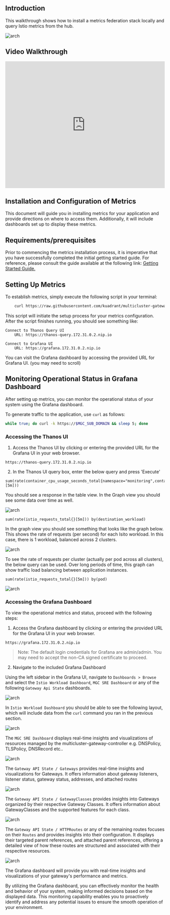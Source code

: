 ## Introduction

This walkthrough shows how to install a metrics federation stack locally and query Istio metrics from the hub.

![arch](../images/metrics/metrics-federation.png)

## Video Walkthrough
<iframe width="100%" height="400" src="https://www.youtube.com/embed/MCuamD859WI" title="YouTube video player" frameborder="0" allow="accelerometer; autoplay; clipboard-write; encrypted-media; gyroscope; picture-in-picture; web-share" allowfullscreen></iframe>

## Installation and Configuration of Metrics
This document will guide you in installing metrics for your application and provide directions on where to access them. Additionally, it will include dashboards set up to display these metrics. 

## Requirements/prerequisites

Prior to commencing the metrics installation process, it is imperative that you have successfully completed the initial getting started guide. For reference, please consult the guide available at the following link: [Getting Started Guide.](../how-to/multicluster-gateways-walkthrough.md)

## Setting Up Metrics

To establish metrics, simply execute the following script in your terminal:

```bash
    curl https://raw.githubusercontent.com/kuadrant/multicluster-gateway-controller/main/hack/quickstart-metrics.sh | bash
```

This script will initiate the setup process for your metrics configuration.
After the script finishes running, you should see something like:

```
Connect to Thanos Query UI
    URL: https://thanos-query.172.31.0.2.nip.io

Connect to Grafana UI
    URL: https://grafana.172.31.0.2.nip.io
```

You can visit the Grafana dashboard by accessing the provided URL for Grafana UI. (you may need to scroll)

## Monitoring Operational Status in Grafana Dashboard

After setting up metrics, you can monitor the operational status of your system using the Grafana dashboard.

To generate traffic to the application, use `curl` as follows:

```bash
while true; do curl -k https://$MGC_SUB_DOMAIN && sleep 5; done
```

### Accessing the Thanos UI

1. Access the Thanos UI by clicking or entering the provided URL for the Grafana UI in your web browser.

```
https://thanos-query.172.31.0.2.nip.io
```

2. In the Thanos UI query box, enter the below query and press 'Execute'

```
sum(rate(container_cpu_usage_seconds_total{namespace="monitoring",container="prometheus"}[5m]))
```

You should see a response in the table view.
In the Graph view you should see some data over time as well.

![arch](../images/metrics/metrics-federation-example-data.png)

```
sum(rate(istio_requests_total{}[5m])) by(destination_workload)
```

In the graph view you should see something that looks like the graph below.
This shows the rate of requests (per second) for each Isito workload.
In this case, there is 1 workload, balanced across 2 clusters.

![arch](../images/metrics/metrics-federation-traffic-data.png)

To see the rate of requests per cluster (actually per pod across all clusters), the below query can be used.
Over long periods of time, this graph can show traffic load balancing between application instances.

```
sum(rate(istio_requests_total{}[5m])) by(pod)
```

![arch](../images/metrics/metrics-federation-traffic-data-per-pod.png)

### Accessing the Grafana Dashboard
To view the operational metrics and status, proceed with the following steps:

1. Access the Grafana dashboard by clicking or entering the provided URL for the Grafana UI in your web browser.

```
https://grafana.172.31.0.2.nip.io
```
>Note: The default login credentials for Grafana are admin/admin. You may need to accept the non-CA signed certificate to proceed.

2. Navigate to the included Grafana Dashboard

Using the left sidebar in the Grafana UI, navigate to `Dashboards > Browse` and select the `Istio Workload Dashboard`, `MGC SRE Dashboard` or any of the following `Gateway Api State` dashboards.

![arch](../images/metrics/metrics-federation-grafana-dashboard-3.png)

In `Istio Workload Dashboard` you should be able to see the following layout, which will include data from the `curl` command you ran in the previous section.

![arch](../images/metrics/metrics-federation-grafana-dashboard-2.png)

The `MGC SRE Dashboard` displays real-time insights and visualizations of resources managed by the multicluster-gateway-controller e.g. DNSPolicy, TLSPolicy, DNSRecord etc..

![arch](../images/metrics/metrics-federation-grafana-dashboard-4.png)

The `Gateway API State / Gateways` provides real-time insights and visualizations for Gateways. It offers information about gateway listeners, listener status, gateway status, addresses, and attached routes

![arch](../images/metrics/metrics-federation-grafana-dashboard-5.png)

The `Gateway API State / GatewayClasses` provides insights into Gateways organized by their respective Gateway Classes. It offers information about GatewayClasses and the supported features for each class.

![arch](../images/metrics/metrics-federation-grafana-dashboard-6.png)

The `Gateway API State / HTTPRoutes` or any of the remaining routes focuses on their `Routes` and provides insights into their configuration. It displays their targeted parent references, and attached parent references, offering a detailed view of how these routes are structured and associated with their respective resources.

![arch](../images/metrics/metrics-federation-grafana-dashboard-7.png)

The Grafana dashboard will provide you with real-time insights and visualizations of your gateway's performance and metrics.

By utilizing the Grafana dashboard, you can effectively monitor the health and behavior of your system, making informed decisions based on the displayed data. This monitoring capability enables you to proactively identify and address any potential issues to ensure the smooth operation of your environment.

